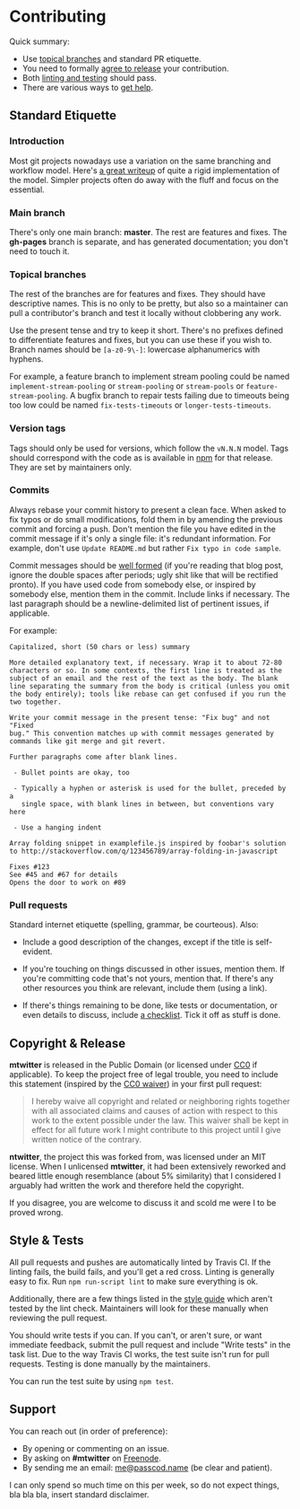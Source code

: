 Contributing
============

Quick summary:

 - Use [topical branches][q1] and standard PR etiquette.
 - You need to formally [agree to release][q2] your contribution.
 - Both [linting and testing][q3] should pass.
 - There are various ways to [get help][q4].

[q1]: #topical-branches
[q2]: #copyright--release
[q3]: #style--tests
[q4]: #support


Standard Etiquette
------------------

### Introduction

Most git projects nowadays use a variation on the same branching
and workflow model. Here's [a great writeup][se1] of quite a rigid
implementation of the model. Simpler projects often do away with
the fluff and focus on the essential.

### Main branch

There's only one main branch: __master__. The rest are features
and fixes. The __gh-pages__ branch is separate, and has generated
documentation; you don't need to touch it.

### Topical branches

The rest of the branches are for features and fixes. They should
have descriptive names. This is no only to be pretty, but also so
a maintainer can pull a contributor's branch and test it locally
without clobbering any work.

Use the present tense and try to keep it short. There's no prefixes
defined to differentiate features and fixes, but you can use these
if you wish to. Branch names should be `[a-z0-9\-]`: lowercase
alphanumerics with hyphens.

For example, a feature branch to implement stream pooling could be
named `implement-stream-pooling` or `stream-pooling` or `stream-pools`
or `feature-stream-pooling`. A bugfix branch to repair tests failing
due to timeouts being too low could be named `fix-tests-timeouts` or
`longer-tests-timeouts`.

### Version tags

Tags should only be used for versions, which follow the `vN.N.N` model.
Tags should correspond with the code as is available in [npm][se2] for
that release. They are set by maintainers only.

### Commits

Always rebase your commit history to present a clean face. When asked
to fix typos or do small modifications, fold them in by amending the
previous commit and forcing a push. Don't mention the file you have
edited in the commit message if it's only a single file: it's redundant
information. For example, don't use `Update README.md` but rather
`Fix typo in code sample`.

Commit messages should be [well formed][se3] (if you're reading that
blog post, ignore the double spaces after periods; ugly shit like that
will be rectified pronto). If you have used code from somebody else, or
inspired by somebody else, mention them in the commit. Include links if
necessary. The last paragraph should be a newline-delimited list of
pertinent issues, if applicable.

For example:

```
Capitalized, short (50 chars or less) summary

More detailed explanatory text, if necessary. Wrap it to about 72-80
characters or so. In some contexts, the first line is treated as the
subject of an email and the rest of the text as the body. The blank
line separating the summary from the body is critical (unless you omit
the body entirely); tools like rebase can get confused if you run the
two together.

Write your commit message in the present tense: "Fix bug" and not "Fixed
bug." This convention matches up with commit messages generated by
commands like git merge and git revert.

Further paragraphs come after blank lines.

 - Bullet points are okay, too

 - Typically a hyphen or asterisk is used for the bullet, preceded by a
   single space, with blank lines in between, but conventions vary here

 - Use a hanging indent

Array folding snippet in examplefile.js inspired by foobar's solution
to http://stackoverflow.com/q/123456789/array-folding-in-javascript

Fixes #123
See #45 and #67 for details
Opens the door to work on #89
```

### Pull requests

Standard internet etiquette (spelling, grammar, be courteous). Also:

 - Include a good description of the changes, except if the title
   is self-evident.

 - If you're touching on things discussed in other issues, mention
   them. If you're committing code that's not yours, mention that.
   If there's any other resources you think are relevant, include
   them (using a link).

 - If there's things remaining to be done, like tests or documentation,
   or even details to discuss, include [a checklist][se4]. Tick it off
   as stuff is done.

[se1]: http://nvie.com/posts/a-successful-git-branching-model/
[se2]: https://npmjs.org/package/mtwitter
[se3]: http://tbaggery.com/2008/04/19/a-note-about-git-commit-messages.html
[se4]: https://github.com/blog/1375-task-lists-in-gfm-issues-pulls-comments


Copyright & Release
-------------------

__mtwitter__ is released in the Public Domain (or licensed under [CC0][c1]
if applicable). To keep the project free of legal trouble, you need to
include this statement (inspired by the [CC0 waiver][c2]) in your first
pull request:

> I hereby waive all copyright and related or neighboring rights together
> with all associated claims and causes of action with respect to this
> work to the extent possible under the law. This waiver shall be kept in
> effect for all future work I might contribute to this project until I
> give written notice of the contrary.

__ntwitter__, the project this was forked from, was licensed under an MIT
license. When I unlicensed __mtwitter__, it had been extensively reworked
and beared little enough resemblance (about 5% similarity) that I considered
I arguably had written the work and therefore held the copyright.

If you disagree, you are welcome to discuss it and scold me were I to be
proved wrong.

[c1]: https://creativecommons.org/publicdomain/zero/1.0
[c2]: https://creativecommons.org/choose/zero/waiver


Style & Tests
-------------

All pull requests and pushes are automatically linted by Travis CI.
If the linting fails, the build fails, and you'll get a red cross.
Linting is generally easy to fix. Run `npm run-script lint` to make
sure everything is ok.

Additionally, there are a few things listed in the [style guide][s1]
which aren't tested by the lint check. Maintainers will look for these
manually when reviewing the pull request.

You should write tests if you can. If you can't, or aren't sure, or
want immediate feedback, submit the pull request and include "Write
tests" in the task list. Due to the way Travis CI works, the test
suite isn't run for pull requests. Testing is done manually by the
maintainers.

You can run the test suite by using `npm test`.

[s1]: https://github.com/passcod/node-style-guide


Support
-------

You can reach out (in order of preference):

 - By opening or commenting on an issue.
 - By asking on __#mtwitter__ on [Freenode][s2].
 - By sending me an email: me@passcod.name (be clear and patient).

I can only spend so much time on this per week, so do not expect
things, bla bla bla, insert standard disclaimer.

[s2]: https://freenode.net
